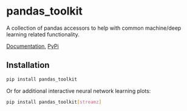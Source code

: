 # pandas_toolkit

A collection of pandas accessors to help with common machine/deep learning related functionality.

[Documentation](asmith26.github.io/pandas_toolkit/), [PyPi](https://pypi.org/project/pandas-toolkit/)

## Installation

```bash
pip install pandas_toolkit
```

Or for additional interactive neural network learning plots:

```bash
pip install pandas_toolkit[streamz]
```
